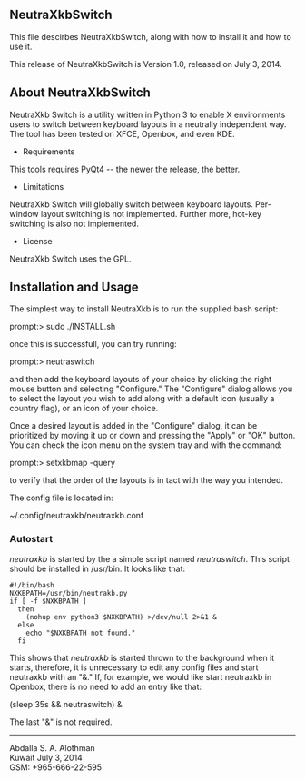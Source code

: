 NeutraXkbSwitch
----------------
This file descirbes NeutraXkbSwitch, along with how to install it and how to use it.

This release of NeutraXkbSwitch is Version 1.0, released on July 3, 2014.

About NeutraXkbSwitch
--------------------
NeutraXkb Switch is a utility written in Python 3 to enable X environments users to
switch between keyboard layouts in a neutrally independent way. The tool has been tested
on XFCE, Openbox, and even KDE.

* Requirements

This tools requires PyQt4 -- the newer the release, the better.

* Limitations

NeutraXkb Switch will globally switch between keyboard layouts. Per-window
layout switching is not implemented. Further more, hot-key switching is also
not implemented.

* License

NeutraXkb Switch uses the GPL.

Installation and Usage
----------------------
The simplest way to install NeutraXkb is to run the supplied bash script:

prompt:> sudo ./INSTALL.sh

once this is successfull, you can try running:

prompt:> neutraswitch

and then add the keyboard layouts of your choice by clicking the right mouse button
and selecting "Configure." The "Configure" dialog allows you to select the layout
you wish to add along with a default icon (usually a country flag), or an icon of
your choice.

Once a desired layout is added in the "Configure" dialog, it can be prioritized
by moving it up or down and pressing the "Apply" or "OK" button. You can check
the icon menu on the system tray and with the command:

prompt:> setxkbmap -query

to verify that the order of the layouts is in tact with the way you intended.

The config file is located in:

~/.config/neutraxkb/neutraxkb.conf

### Autostart ###
*neutraxkb* is started by the a simple script named *neutraswitch*. This script
should be installed in /usr/bin. It looks like that:

    #!/bin/bash
    NXKBPATH=/usr/bin/neutrakb.py
    if [ -f $NXKBPATH ]
      then
        (nohup env python3 $NXKBPATH) >/dev/null 2>&1 &
      else
        echo "$NXKBPATH not found."
      fi

This shows that *neutraxkb* is started thrown to the background when it starts,
therefore, it is unnecessary to edit any config files and start neutraxkb with
an "&." If, for example, we would like start neutraxkb in Openbox, there is no
need to add an entry like that:

(sleep 35s && neutraswitch) &

The last "&" is not required.

----------
Abdalla S. A. Alothman    
Kuwait July 3, 2014    
GSM: +965-666-22-595    


